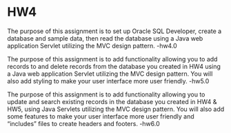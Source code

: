 # HW4
The purpose of this assignment is to set up Oracle SQL Developer, create a database and sample data, then read the database using a Java web application Servlet utilizing the MVC design pattern. -hw4.0

The purpose of this assignment is to add functionality allowing you to add records to and delete records from the database you created in HW4 using a Java web application Servlet utilizing the MVC design pattern. You will also add styling to make your user interface more user friendly. -hw5.0

The purpose of this assignment is to add functionality allowing you to update and search existing records in the database you created in HW4 & HW5, using Java Servlets utilizing the MVC design pattern. You will also add some features to make your user interface more user friendly and “includes” files to create headers and footers. -hw6.0
